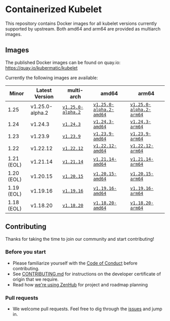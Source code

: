 # Containerized Kubelet

This repository contains Docker images for all kubelet versions currently supported by upstream.
Both amd64 and arm64 are provided as multiarch images.

## Images

The published Docker images can be found on quay.io: https://quay.io/kubermatic/kubelet

Currently the following images are available:

<!-- versions_start -->
| Minor | Latest Version | multi-arch | amd64 | arm64 |
| ----- | ------- | ---------- | ----- | ----- |
| 1.25 | v1.25.0-alpha.2 | [`v1.25.0-alpha.2`](https://quay.io/kubermatic/kubelet:v1.25.0-alpha.2) | [`v1.25.0-alpha.2-amd64`](https://quay.io/kubermatic/kubelet:v1.25.0-alpha.2-amd64) | [`v1.25.0-alpha.2-arm64`](https://quay.io/kubermatic/kubelet:v1.25.0-alpha.2-arm64) |
| 1.24 | v1.24.3 | [`v1.24.3`](https://quay.io/kubermatic/kubelet:v1.24.3) | [`v1.24.3-amd64`](https://quay.io/kubermatic/kubelet:v1.24.3-amd64) | [`v1.24.3-arm64`](https://quay.io/kubermatic/kubelet:v1.24.3-arm64) |
| 1.23 | v1.23.9 | [`v1.23.9`](https://quay.io/kubermatic/kubelet:v1.23.9) | [`v1.23.9-amd64`](https://quay.io/kubermatic/kubelet:v1.23.9-amd64) | [`v1.23.9-arm64`](https://quay.io/kubermatic/kubelet:v1.23.9-arm64) |
| 1.22 | v1.22.12 | [`v1.22.12`](https://quay.io/kubermatic/kubelet:v1.22.12) | [`v1.22.12-amd64`](https://quay.io/kubermatic/kubelet:v1.22.12-amd64) | [`v1.22.12-arm64`](https://quay.io/kubermatic/kubelet:v1.22.12-arm64) |
| 1.21 (EOL) | v1.21.14 | [`v1.21.14`](https://quay.io/kubermatic/kubelet:v1.21.14) | [`v1.21.14-amd64`](https://quay.io/kubermatic/kubelet:v1.21.14-amd64) | [`v1.21.14-arm64`](https://quay.io/kubermatic/kubelet:v1.21.14-arm64) |
| 1.20 (EOL) | v1.20.15 | [`v1.20.15`](https://quay.io/kubermatic/kubelet:v1.20.15) | [`v1.20.15-amd64`](https://quay.io/kubermatic/kubelet:v1.20.15-amd64) | [`v1.20.15-arm64`](https://quay.io/kubermatic/kubelet:v1.20.15-arm64) |
| 1.19 (EOL) | v1.19.16 | [`v1.19.16`](https://quay.io/kubermatic/kubelet:v1.19.16) | [`v1.19.16-amd64`](https://quay.io/kubermatic/kubelet:v1.19.16-amd64) | [`v1.19.16-arm64`](https://quay.io/kubermatic/kubelet:v1.19.16-arm64) |
| 1.18 (EOL) | v1.18.20 | [`v1.18.20`](https://quay.io/kubermatic/kubelet:v1.18.20) | [`v1.18.20-amd64`](https://quay.io/kubermatic/kubelet:v1.18.20-amd64) | [`v1.18.20-arm64`](https://quay.io/kubermatic/kubelet:v1.18.20-arm64) |


<!-- versions_end -->

## Contributing

Thanks for taking the time to join our community and start contributing!

### Before you start

* Please familiarize yourself with the [Code of Conduct][3] before contributing.
* See [CONTRIBUTING.md][2] for instructions on the developer certificate of origin that we require.
* Read how [we're using ZenHub][13] for project and roadmap planning

### Pull requests

* We welcome pull requests. Feel free to dig through the [issues][1] and jump in.

[1]: https://github.com/kubermatic/kubelet/issues
[2]: https://github.com/kubermatic/kubelet/blob/master/CONTRIBUTING.md
[3]: https://github.com/kubermatic/kubelet/blob/master/CODE_OF_CONDUCT.md

[11]: https://groups.google.com/forum/#!forum/kubermatic-dev
[12]: https://kubermatic.slack.com/messages/kubelet
[13]: https://github.com/kubermatic/kubelet/blob/master/Zenhub.md
[15]: http://slack.kubermatic.io/
